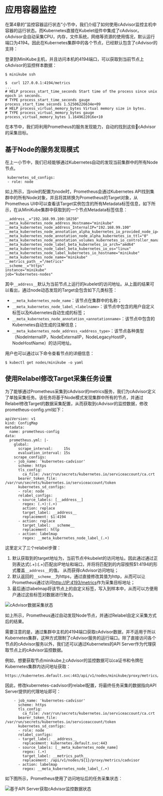# 应用容器监控

在第4章的”监控容器运行状态“小节中，我们介绍了如何使用cAdvisor监控主机中容器的运行状态。而Kubernetes直接在Kubelet组件中集成了cAdvisor。cAdvisor会自动采集CPU，内存，文件系统，网络等资源的使用情况，默认运行端口为4194。因此在Kubernetes集群中的各个节点，已经默认包含了cAdvisor的支持：

登录到MiniKube主机，并且访问本机的4194端口，可以获取到当前节点上cAdvisor的监控样本数据：

```
$ minikube ssh

$  curl 127.0.0.1:4194/metrics
...
# HELP process_start_time_seconds Start time of the process since unix epoch in seconds.
# TYPE process_start_time_seconds gauge
process_start_time_seconds 1.52506226634e+09
# HELP process_virtual_memory_bytes Virtual memory size in bytes.
# TYPE process_virtual_memory_bytes gauge
process_virtual_memory_bytes 1.1649622016e+10
```

在本节中，我们将利用Prometheus的服务发现能力，自动的找到这些cAdvisor的采集目标。

## 基于Node的服务发现模式

在上一小节中，我们已经能够通过Kubernetes自动的发现当前集群中的所有Node节点。

```
 kubernetes_sd_configs:
 - role: node
```

如上所示，当role的配置为node时，Prometheus会通过Kubernetes API找到集群中的所有Node对象，并且将其转换为Prometheus的Target对象，从Prometheus UI中可以查看该Target实例包含的所有Metadata标签信息，如下所示，在从MiniKube集群中获取到的一个节点Metadata标签信息：

```
__address__="192.168.99.100:10250"  __meta_kubernetes_node_address_Hostname="minikube" __meta_kubernetes_node_address_InternalIP="192.168.99.100" __meta_kubernetes_node_annotation_alpha_kubernetes_io_provided_node_ip="192.168.99.100" 
__meta_kubernetes_node_annotation_node_alpha_kubernetes_io_ttl="0" __meta_kubernetes_node_annotation_volumes_kubernetes_io_controller_managed_attach_detach="true" 
__meta_kubernetes_node_label_beta_kubernetes_io_arch="amd64"  __meta_kubernetes_node_label_beta_kubernetes_io_os="linux" __meta_kubernetes_node_label_kubernetes_io_hostname="minikube"  __meta_kubernetes_node_name="minikube"
__metrics_path__="/metrics" 
__scheme__="https"  
instance="minikube"  
job="kubernetes-nodes"
```

其中```__address__```默认为当前节点上运行的kubelet的访问地址。从上面的结果可以看出，通过node动态发现的Target会包含如下几类标签：

* ```__meta_kubernetes_node_name```：该节点在集群中的名称；
* ```__meta_kubernetes_node_label_<labelname>```：该节点中包含的用户自定义标签以及Kubernetes自动生成的标签；
* ```__meta_kubernetes_node_annotation_<annotationname>```：该节点中包含的Kubernetes自动生成的注解信息；
* ```__meta_kubernetes_node_address_<address_type>```：该节点各种类型（NodeInternalIP，NodeExternalIP，NodeLegacyHostIP，NodeHostName）的访问地址。

用户也可以通过以下命令查看节点的详细信息：

```
$ kubectl get nodes/minikube -o yaml
```

## 使用Relabel修改Target采集任务设置

为了能够通过Prometheus采集到cAdvisor的metrics服务，我们为cAdvisor定义了单独采集任务。该任务将基于Node模式发现集群中所有的节点，并通过Relabel修改Target的数据采集配置，从而获取到cAdvisor的监控数据，修改prometheus-config.yml如下：

```
apiVersion: v1
kind: ConfigMap
metadata:
  name: prometheus-config
data:
  prometheus.yml: |-
    global:
      scrape_interval:     15s
      evaluation_interval: 15s
    scrape_configs:
    - job_name: 'kubernetes-cadvisor'
      scheme: https
      tls_config:
        ca_file: /var/run/secrets/kubernetes.io/serviceaccount/ca.crt
      bearer_token_file: /var/run/secrets/kubernetes.io/serviceaccount/token
      kubernetes_sd_configs:
      - role: node
      relabel_configs:
      - source_labels: [__address__]
        regex: (.+):(.+)
        action: replace
        target_label: __address__
        replacement: $1:4194
      - action: replace
        target_label: __scheme__
        replacement: http
      - action: labelmap
        regex: __meta_kubernetes_node_label_(.+)
```

这里定义了三个relabel步骤：

1. 默认获取到的target地址为，当前节点中kubelet的访问地址。因此通过通过正则表达式(.+):(.+)匹配出IP地址和端口，并将将匹配到的内容按照$1:4194的形式覆盖```__address__```的值。 从而获得cAdvisor访问地址；
2. 默认返回的```__scheme__```为https，通过直接修改其值为http，从而可以让Prometheus通过访问[http://IP:4193/metrics](http://IP:4193/metrics)作为采集目标地址；
3. 最后通过labelmap将该节点上的自定义标签，写入到样本中，从而可以方便用户通过这些标签对数据进行聚合。

![cAdvisor数据采集状态](http://p2n2em8ut.bkt.clouddn.com/k8s-sd-with-node-with-relabel-1.png)

如上所示，Prometheus通过自动发现Node节点，并通过Relabel自定义采集方式后的结果。

需要注意的是，通过集群中主机的4194端口获取cAdvisor数据，并不适用于所以Kubernetes集群，这种方式限制了cAdvisor服务的运行端口。除了直接访问各个节点的cAdvisor服务以外，我们还可以通过Kubernetes的API Server作为代理获取节点上的cAdvisor监控数据。

例如，想要获取节点minikube上cAdvisor的监控数据可以ca证书和令牌在Kubernetes集群内访问地址获取：

```
https://kubernetes.default.svc:443/api/v1/nodes/minikube/proxy/metrics/cadvisor
```

因此，修改kubernetes-cadvisor的relabel配置，将最终任务采集的数据指向API Server提供的代理地址即可：

```
    - job_name: 'kubernetes-cadvisor'
      scheme: https
      tls_config:
        ca_file: /var/run/secrets/kubernetes.io/serviceaccount/ca.crt
      bearer_token_file: /var/run/secrets/kubernetes.io/serviceaccount/token
      kubernetes_sd_configs:
      - role: node
      relabel_configs:
      - target_label: __address__
        replacement: kubernetes.default.svc:443
      - source_labels: [__meta_kubernetes_node_name]
        regex: (.+)
        target_label: __metrics_path__
        replacement: /api/v1/nodes/${1}/proxy/metrics/cadvisor
      - action: labelmap
        regex: __meta_kubernetes_node_label_(.+)
```

如下图所示，Prometheus使用了访问地址后的任务采集状态：

![基于API Server获取cAdvisor监控数据状态](http://p2n2em8ut.bkt.clouddn.com/k8s-sd-with-node-with-relabel-2.png)